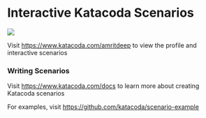 # Interactive Katacoda Scenarios

[![](http://shields.katacoda.com/katacoda/amritdeep/count.svg)](https://www.katacoda.com/amritdeep "Get your profile on Katacoda.com")

Visit https://www.katacoda.com/amritdeep to view the profile and interactive scenarios

### Writing Scenarios
Visit https://www.katacoda.com/docs to learn more about creating Katacoda scenarios

For examples, visit https://github.com/katacoda/scenario-example
